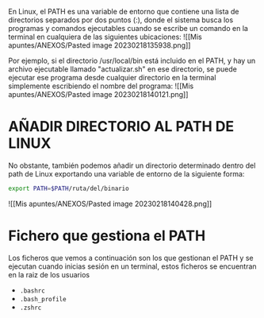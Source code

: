 En Linux, el PATH es una variable de entorno que contiene una lista de directorios separados por dos puntos (:), donde el sistema busca los programas y comandos ejecutables cuando se escribe un comando en la terminal en cualquiera de las siguientes ubicaciones:
![[Mis apuntes/ANEXOS/Pasted image 20230218135938.png]]

Por ejemplo, si el directorio /usr/local/bin está incluido en el PATH, y hay un archivo ejecutable llamado "actualizar.sh" en ese directorio, se puede ejecutar ese programa desde cualquier directorio en la terminal simplemente escribiendo el nombre del programa:
![[Mis apuntes/ANEXOS/Pasted image 20230218140121.png]]

# AÑADIR DIRECTORIO AL PATH DE LINUX
No obstante, también podemos añadir un directorio determinado dentro del path de Linux exportando una variable de entorno de la siguiente forma:
```Bash
export PATH=$PATH/ruta/del/binario
```
![[Mis apuntes/ANEXOS/Pasted image 20230218140428.png]]

# Fichero que gestiona el PATH
Los ficheros que vemos a continuación son los que gestionan el PATH y se ejecutan cuando inicias sesión en un terminal, estos ficheros se encuentran en la raiz de los usuarios
- `.bashrc`
- `.bash_profile`
- `.zshrc`